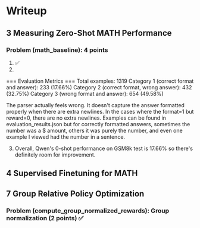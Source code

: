 # Writeup

## 3 Measuring Zero-Shot MATH Performance

### Problem (math_baseline): 4 points
1. ✅
2. 
=== Evaluation Metrics ===
Total examples: 1319
Category 1 (correct format and answer): 233 (17.66%)
Category 2 (correct format, wrong answer): 432 (32.75%)
Category 3 (wrong format and answer): 654 (49.58%)

The parser actually feels wrong. It doesn't capture the answer formatted properly when there are extra newlines. In the cases where the format=1 but reward=0, there are no extra newlines.
Examples can be found in evaluation_results.json but for correctly formatted answers, sometimes the number was a $ amount, others it was purely the number, and even one example I viewed had the number in a sentence.

3. Overall, Qwen's 0-shot performance on GSM8k test is 17.66% so there's definitely room for improvement.

## 4 Supervised Finetuning for MATH

## 7 Group Relative Policy Optimization

### Problem (compute_group_normalized_rewards): Group normalization (2 points) ✅